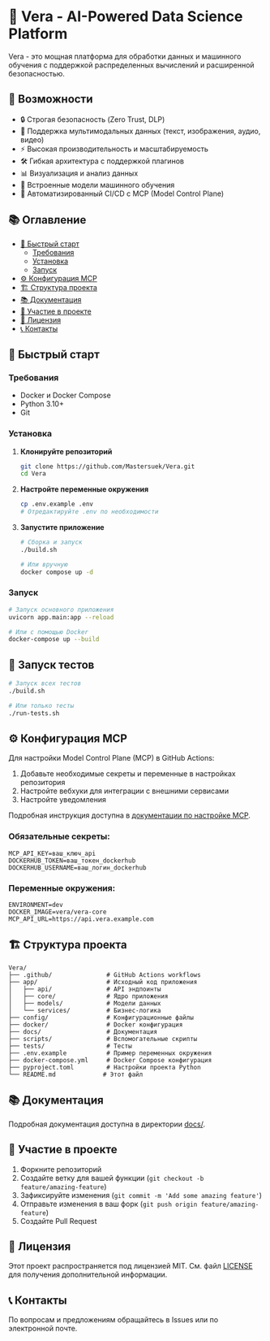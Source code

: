 # 🚀 Vera - AI-Powered Data Science Platform

Vera - это мощная платформа для обработки данных и машинного обучения с поддержкой распределенных вычислений и расширенной безопасностью.

## 🌟 Возможности

- 🔒 Строгая безопасность (Zero Trust, DLP)
- 🧠 Поддержка мультимодальных данных (текст, изображения, аудио, видео)
- ⚡ Высокая производительность и масштабируемость
- 🛠️ Гибкая архитектура с поддержкой плагинов
- 📊 Визуализация и анализ данных
- 🤖 Встроенные модели машинного обучения
- 🔄 Автоматизированный CI/CD с MCP (Model Control Plane)

## 📚 Оглавление

- [🚀 Быстрый старт](#-быстрый-старт)
  - [Требования](#требования)
  - [Установка](#установка)
  - [Запуск](#запуск)
- [⚙️ Конфигурация MCP](#️-конфигурация-mcp)
- [🏗️ Структура проекта](#-структура-проекта)
- [📚 Документация](#-документация)
- [🤝 Участие в проекте](#-участие-в-проекте)
- [📄 Лицензия](#-лицензия)
- [📞 Контакты](#-контакты)

## 🚀 Быстрый старт

### Требования

- Docker и Docker Compose
- Python 3.10+
- Git

### Установка

1. **Клонируйте репозиторий**
   ```bash
   git clone https://github.com/Mastersuek/Vera.git
   cd Vera
   ```

2. **Настройте переменные окружения**
   ```bash
   cp .env.example .env
   # Отредактируйте .env по необходимости
   ```

3. **Запустите приложение**
   ```bash
   # Сборка и запуск
   ./build.sh
   
   # Или вручную
   docker compose up -d
   ```

### Запуск

```bash
# Запуск основного приложения
uvicorn app.main:app --reload

# Или с помощью Docker
docker-compose up --build
```

## 🧪 Запуск тестов

```bash
# Запуск всех тестов
./build.sh

# Или только тесты
./run-tests.sh
```

## ⚙️ Конфигурация MCP

Для настройки Model Control Plane (MCP) в GitHub Actions:

1. Добавьте необходимые секреты и переменные в настройках репозитория
2. Настройте вебхуки для интеграции с внешними сервисами
3. Настройте уведомления

Подробная инструкция доступна в [документации по настройке MCP](docs/MCP_CONFIGURATION.md).

### Обязательные секреты:

```
MCP_API_KEY=ваш_ключ_api
DOCKERHUB_TOKEN=ваш_токен_dockerhub
DOCKERHUB_USERNAME=ваш_логин_dockerhub
```

### Переменные окружения:

```
ENVIRONMENT=dev
DOCKER_IMAGE=vera/vera-core
MCP_API_URL=https://api.vera.example.com
```

## 🏗️ Структура проекта

```
Vera/
├── .github/               # GitHub Actions workflows
├── app/                   # Исходный код приложения
│   ├── api/               # API эндпоинты
│   ├── core/              # Ядро приложения
│   ├── models/            # Модели данных
│   └── services/          # Бизнес-логика
├── config/                # Конфигурационные файлы
├── docker/                # Docker конфигурация
├── docs/                  # Документация
├── scripts/               # Вспомогательные скрипты
├── tests/                 # Тесты
├── .env.example           # Пример переменных окружения
├── docker-compose.yml     # Docker Compose конфигурация
├── pyproject.toml         # Настройки проекта Python
└── README.md             # Этот файл
```

## 📚 Документация

Подробная документация доступна в директории [docs/](docs/).

## 🤝 Участие в проекте

1. Форкните репозиторий
2. Создайте ветку для вашей функции (`git checkout -b feature/amazing-feature`)
3. Зафиксируйте изменения (`git commit -m 'Add some amazing feature'`)
4. Отправьте изменения в ваш форк (`git push origin feature/amazing-feature`)
5. Создайте Pull Request

## 📄 Лицензия

Этот проект распространяется под лицензией MIT. См. файл [LICENSE](LICENSE) для получения дополнительной информации.

## 📞 Контакты

По вопросам и предложениям обращайтесь в Issues или по электронной почте.
